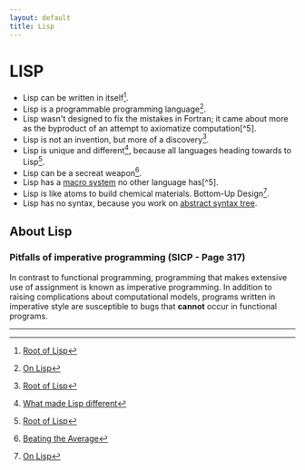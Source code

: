 ```yaml
---
layout: default
title: Lisp
---
```


# LISP

* Lisp can be written in itself[^1].
* Lisp is a programmable programming language[^2].
* Lisp wasn't designed to fix the mistakes in Fortran; it came about more as the byproduct of an attempt to axiomatize computation[^5].
* Lisp is not an invention, but more of a discovery[^1].
* Lisp is unique and different[^4], because all languages heading towards to Lisp[^1].
* Lisp can be a secreat weapon[^3].
* Lisp has a [macro system](https://en.wikipedia.org/wiki/Macro_(computer_science)) no other language has[^5].
* Lisp is like atoms to build chemical materials. Bottom-Up Design[^2].
* Lisp has no syntax, because you work on [abstract syntax tree](https://en.wikipedia.org/wiki/Abstract_syntax_tree).

## About Lisp

### Pitfalls of imperative programming (SICP - Page 317)

In contrast to functional programming, programming that makes extensive use of assignment is known as imperative programming. In addition to raising complications about computational models, programs written in imperative style are susceptible to bugs that **cannot** occur in functional programs.

---

[^1]: [Root of Lisp](http://www.paulgraham.com/rootsoflisp.html)
[^2]: [On Lisp](http://www.paulgraham.com/onlisp.html)
[^3]: [Beating the Average](http://www.paulgraham.com/avg.html)
[^4]: [What made Lisp different](http://www.paulgraham.com/diff.html)